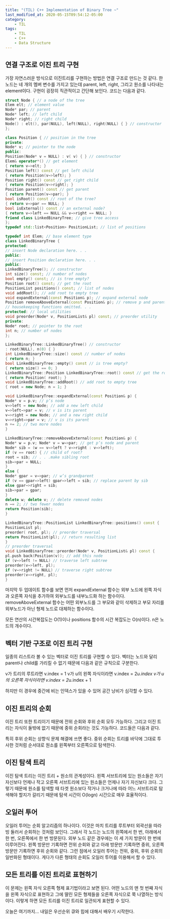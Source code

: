 ```yaml
---
title: "(TIL) C++ Implementation of Binary Tree ~"
last_modified_at: 2020-05-15T09:54:12-05:00
category: 
    - TIL
tags:
    - TIL
    - C++
    - Data Structure
---
```


## 연결 구조로 이진 트리 구현

가장 자연스러운 방식으로 이진트리를 구현하는 방법은 연결 구조로 만드는 것 같다. 한 노드는 네 개의 멤버 변수를 가지고 있는데 parent, left, right, 그리고 원소를 나타내는 element이다. 구현이 굉장히 직관적이고 간단해 보인다. 코드는 다음과 같다.

```c++
struct Node { // a node of the tree
Elem elt; // element value
Node* par; // parent
Node* left; // left child
Node* right; // right child
Node() : elt(), par(NULL), left(NULL), right(NULL) { } // constructor
};

class Position { // position in the tree
private:
Node* v; // pointer to the node
public:
Position(Node* v = NULL) : v( v) { } // constructor
Elem& operator*() // get element
{ return v−>elt; }
Position left() const // get left child
{ return Position(v−>left); }
Position right() const // get right child
{ return Position(v−>right); }
Position parent() const // get parent
{ return Position(v−>par); }
bool isRoot() const // root of the tree?
{ return v−>par == NULL; }
bool isExternal() const // an external node?
{ return v−>left == NULL && v−>right == NULL; }
friend class LinkedBinaryTree; // give tree access
};
typedef std::list<Position> PositionList; // list of positions

typedef int Elem; // base element type
class LinkedBinaryTree {
protected:
// insert Node declaration here. . .
public:
// insert Position declaration here. . .
public:
LinkedBinaryTree(); // constructor
int size() const; // number of nodes
bool empty() const; // is tree empty?
Position root() const; // get the root
PositionList positions() const; // list of nodes
void addRoot(); // add root to empty tree
void expandExternal(const Position& p); // expand external node
Position removeAboveExternal(const Position& p); // remove p and parent
// housekeeping functions omitted. . .
protected: // local utilities
void preorder(Node* v, PositionList& pl) const; // preorder utility
private:
Node* root; // pointer to the root
int n; // number of nodes
};

LinkedBinaryTree::LinkedBinaryTree() // constructor
: root(NULL), n(0) { }
int LinkedBinaryTree::size() const // number of nodes
{ return n; }
bool LinkedBinaryTree::empty() const // is tree empty?
{ return size() == 0; }
LinkedBinaryTree::Position LinkedBinaryTree::root() const // get the root
{ return Position( root); }
void LinkedBinaryTree::addRoot() // add root to empty tree
{ root = new Node; n = 1; }

void LinkedBinaryTree::expandExternal(const Position& p) {
Node* v = p.v; // p’s node
v−>left = new Node; // add a new left child
v−>left−>par = v; // v is its parent
v−>right = new Node; // and a new right child
v−>right−>par = v; // v is its parent
n += 2; // two more nodes
}

LinkedBinaryTree::removeAboveExternal(const Position& p) {
Node* w = p.v; Node* v = w−>par; // get p’s node and parent
Node* sib = (w == v−>left ? v−>right : v−>left);
if (v == root) { // child of root?
root = sib; // . . .make sibling root
sib−>par = NULL;
}
else {
Node* gpar = v−>par; // w’s grandparent
if (v == gpar−>left) gpar−>left = sib; // replace parent by sib
else gpar−>right = sib;
sib−>par = gpar;
}
delete w; delete v; // delete removed nodes
n −= 2; // two fewer nodes
return Position(sib);
}

LinkedBinaryTree::PositionList LinkedBinaryTree::positions() const {
PositionList pl;
preorder( root, pl); // preorder traversal
return PositionList(pl); // return resulting list
}
// preorder traversal
void LinkedBinaryTree::preorder(Node* v, PositionList& pl) const {
pl.push back(Position(v)); // add this node
if (v−>left != NULL) // traverse left subtree
preorder(v−>left, pl);
if (v−>right != NULL) // traverse right subtree
preorder(v−>right, pl);
}
```

마지막 두 업데이트 함수를 보면 먼저 expandExternal 함수는 외부 노드에 왼쪽 자식과 오른쪽 자식을 추가하여 외부노드를 내부노드화 하는 함수이다. removeAboveExternal 함수는 어떤 외부노드를 그 부모와 같이 삭제하고 부모 자리를 외부노드가 아닌 형제 노드로 대체하는 함수이다.

모든 연산의 시간복잡도는 O(1)이나 positions 함수의 시간 복잡도는 O(n)이다. n은 노드의 개수이다.

## 벡터 기반 구조로 이진 트리 구현

일종의 리스트라 볼 수 있는 벡터로 이진 트리를 구현할 수 있다. 벡터는 노드와 달리 parent나 child를 가리킬 수 없기 때문에 다음과 같은 규칙으로 구분한다.

v가 트리의 루트라면 v.index = 1
v가 u의 왼쪽 자식이라면 v.index = 2*u.index
v가 u의 오른쪽 자식이라면 v.index = 2*u.index + 1

하지만 이 경우에 중간에 비는 인덱스가 있을 수 있어 공간 낭비가 심각할 수 있다.

## 이진 트리의 순회

이진 트리 또한 트리이기 때문에 전위 순회와 후위 순회 모두 가능하다. 그리고 이진 트리는 자식이 둘밖에 없기 때문에 중위 순회라는 것도 가능하다. 코드들은 다음과 같다.

특히 후위 순회는 상향식 문제 해결에 쓰면 좋다. 중위 순회는 트리를 바닥에 그대로 투사한 것처럼 순서대로 원소를 왼쪽부터 오른쪽으로 탐색한다.

## 이진 탐색 트리

이진 탐색 트리는 이진 트리 + 원소의 관계성이다. 왼쪽 서브트리에 있는 원소들은 자기 자신보다 언제나 작고 오른쪽 서브트리에 있는 원소들은 언제나 자기 자신보다 크다. 그렇기 때문에 원소를 탐색할 때 타겟 원소보다 작거나 크거나에 따라 어느 서브트리로 탐색해야 할지가 갈리기 때문에 탐색 시간이 O(logn) 시간으로 매우 효율적이다.

## 오일러 투어

오일러 투어는 순회 알고리즘의 하나이다. 이것은 마치 트리를 루트부터 외곽선을 따라 빙 둘러서 순회하는 것처럼 보인다. 그래서 각 노드는 노드의 왼쪽에서 한 번, 아래에서 한 번, 오른쪽에서 한 번 방문된다. 외부 노드 같은 경우에는 이 세 가지 방문이 한 번에 이루어진다. 왼쪽 방문만 기록하면 전위 순회와 같고 아래 방문만 기록하면 중위, 오른쪽 방문만 기록하면 후위 순회와 같다. 그런 점에서 오일러 투어는 전위, 중위, 후위 순회의 일반화된 형태이다. 게다가 다른 형태의 순회도 오일러 투어를 이용해서 할 수 있다.

## 모든 트리를 이진 트리로 표현하기

이 문제는 왼쪽 자식 오른쪽 형제 표기법이라고 보면 된다. 어떤 노드의 맨 첫 번째 자식을 왼쪽 자식으로 표현하고 그에 딸린 모든 형제들을 오른쪽 자식으로 쭉 나열하는 방식이다. 이렇게 하면 모든 트리를 이진 트리로 일관되게 표현할 수 있다.

오늘은 여기까지... 내일은 우선순위 큐와 힙에 대해서 배우기 시작한다.
